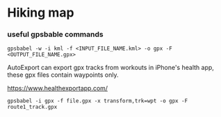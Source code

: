 # Hiking map

### useful gpsbable commands

```
gpsbabel -w -i kml -f <INPUT_FILE_NAME.kml> -o gpx -F <OUTPUT_FILE_NAME.gpx>
```


AutoExport can export gpx tracks from workouts in iPhone's health app, these gpx files contain waypoints only.

https://www.healthexportapp.com/

```
gpsbabel -i gpx -f file.gpx -x transform,trk=wpt -o gpx -F route1_track.gpx
```
